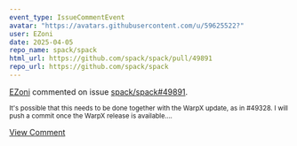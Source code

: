 ```yaml
---
event_type: IssueCommentEvent
avatar: "https://avatars.githubusercontent.com/u/59625522?"
user: EZoni
date: 2025-04-05
repo_name: spack/spack
html_url: https://github.com/spack/spack/pull/49891
repo_url: https://github.com/spack/spack
---
```


<a href='https://github.com/EZoni' target='_blank'>EZoni</a> commented on issue <a href='https://github.com/spack/spack/pull/49891' target='_blank'>spack/spack#49891</a>.

<small>It's possible that this needs to be done together with the WarpX update, as in #49328. I will push a commit once the WarpX release is available....</small>

<a href='https://github.com/spack/spack/pull/49891' target='_blank'>View Comment</a>